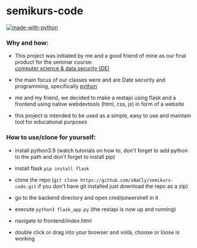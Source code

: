 # semikurs-code
[![made-with-python](https://img.shields.io/badge/Made%20with-Python-1f425f.svg)](https://www.python.org/)
### Why and how:
- This project was initiated by me and a good friend of mine as our final product for the seminar course:<br/>
[computer science & data security (DE)](https://fwg.dahme-spreewald.info/fw/Fachschaften/Technik/Informatik/30549.html)

- the main focus of our classes were and are Date security and programming, specifically [python](https://www.python.org/)

- me and my friend, we decided to make a restapi using flask and a frontend using native webdevtools (html, css, js) in form of a website

- this project is intended to be used as a simple, easy to use and maintain tool for educational purposes

### How to use/clone for yourself:
- install python3.9 
  (watch tutorials on how to, don't forget to add python to the path and don't forget to install pip)
  
- install flask
`pip install flask`

- clone the repo 
  (`git clone https://github.com/xNaCly/semikurs-code.git` if you don't have git installed just download the repo as a zip)
  
- go to the backend directory and open cmd/powershell in it

- execute `python3 flask_app.py` 
  (the restapi is now up and running)
  
- navigate to frontend/index.html

- double click or drag into your browser and voilà, choose or loose is working
